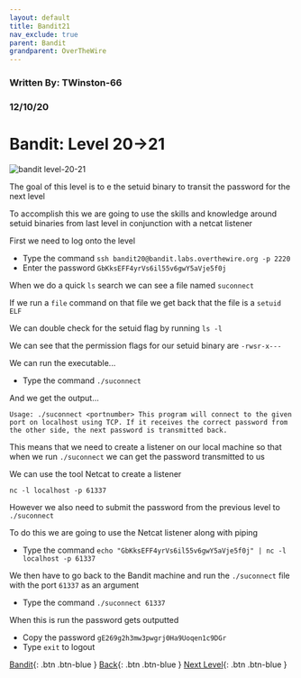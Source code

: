 ```yaml
---
layout: default
title: Bandit21
nav_exclude: true
parent: Bandit
grandparent: OverTheWire
---
```


### Written By: TWinston-66 
### 12/10/20
# Bandit: Level 20&rarr;21

![bandit level-20-21](https://i.imgur.com/d9PpAAf.png)

The goal of this level is to e the setuid binary to transit the password for the next level 

To accomplish this we are going to use the skills and knowledge around setuid binaries from last level in conjunction with a netcat listener 

First we need to log onto the level 

- Type the command `ssh bandit20@bandit.labs.overthewire.org -p 2220`
- Enter the password `GbKksEFF4yrVs6il55v6gwY5aVje5f0j`

When we do a quick `ls` search we can see a file named `suconnect`

If we run a `file` command on that file we get back that the file is a `setuid ELF`

We can double check for the setuid flag by running `ls -l`

We can see that the permission flags for our setuid binary are `-rwsr-x---` 

We can run the executable... 

- Type the command `./suconnect`

And we get the output...

`Usage: ./suconnect <portnumber>
This program will connect to the given port on localhost using TCP. If it receives the correct password from the other side, the next password is transmitted back.` 

This means that we need to create a listener on our local machine so that when we run `./suconnect` we can get the password transmitted to us 

We can use the tool Netcat to create a listener 

 `nc -l localhost -p 61337` 
 
However we also need to submit the password from the previous level to `./suconnect`

To do this we are going to use the Netcat listener along with piping 

- Type the command `echo "GbKksEFF4yrVs6il55v6gwY5aVje5f0j" | nc -l localhost -p 61337` 

We then have to go back to the Bandit machine and run the `./suconnect` file with the port `61337` as an argument 

- Type the command `./suconnect 61337`

When this is run the password gets outputted 

- Copy the password `gE269g2h3mw3pwgrj0Ha9Uoqen1c9DGr` 
- Type `exit` to logout





[Bandit](https://twinston-66.github.io/HackThePlanet/Wargames/OverTheWire/Bandit/){: .btn .btn-blue }
[Back](https://twinston-66.github.io/HackThePlanet/Wargames/OverTheWire/Bandit/Bandit20){: .btn .btn-blue }
[Next Level](https://twinston-66.github.io/HackThePlanet/Wargames/OverTheWire/Bandit/Bandit22){: .btn .btn-blue }